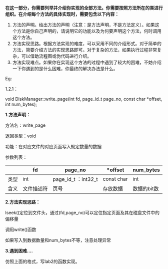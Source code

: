 **在这一部分，你需要列举并介绍你实现的全部方法。你需要按照方法所在的类进行组织。在介绍每个方法的具体实现时，需要包含以下内容：**

1. 方法的声明。给出方法的声明（注意：是方法声明，不是方法定义）。如果这个方法是你自己声明的，请说明它的功能以及为何要声明这个方法，何时调用这个方法。
2. 方法实现思路。根据方法实现的难度，可以采用不同的介绍形式。对于简单的方法，简要介绍方法的实现思路即可。对于复杂的方法，如果执行过程非常复杂，可以借助流程图或伪代码进行介绍。
3. 方法实现难点。如果你在实现这个方法的过程中遇到了较大的困难，不妨介绍一下你遇到的是什么困难，你最终的解决办法是什么。

Eg:

1.2.1：

void DiskManager::write_page(int fd, page_id_t page_no, const char *offset, int num_bytes);

**1.方法声明：**

方法名：write_page

返回类型：void

功能：在对应文件的对应页面写入规定数量的数据

参数列表：

|      | **fd**     | **page_no**         | ***offset** | **num_bytes** |
| ---- | ---------- | ------------------- | ----------- | ------------- |
| 类型 | int        | page_id_t ：int32_t | const char  | int           |
| 含义 | 文件描述符 | 页号                | 存放数据    | 数据的bit数   |

**2.方法实现思路：**

lseek()定位到文件头，通过(fd,page_no)可以定位指定页面及其在磁盘文件中的偏移量

调用write()函数

如果写入到数据数量和num_bytes不等，注意处理异常

**3.遇到困难….**





仿照上面的格式，写lab2的函数实现。
